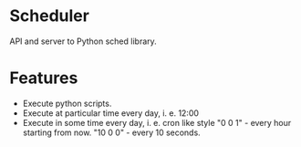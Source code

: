 # Scheduler
API and server to Python sched library.

# Features
- Execute python scripts.
- Execute at particular time every day, i. e. 12:00
- Execute in some time every day, i. e. cron like style "0 0 1" - every hour starting from now. "10 0 0" - every 10 seconds.